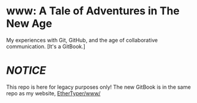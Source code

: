 # www: A Tale of Adventures in The New Age
My experiences with Git, GitHub, and the age of collaborative communication. [It's a GitBook.]


# _**NOTICE**_
This repo is here for legacy purposes only! The new GitBook is in the same repo as my website, [EtherTyper/www/](http://github.com/ethertyper/www/)
